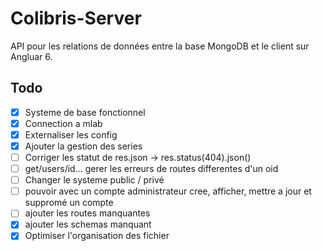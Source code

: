 # Colibris-Server

API pour les relations de données entre la base MongoDB et le client sur Angluar 6.

## Todo

- [x] Systeme de base fonctionnel
- [x] Connection a mlab
- [x] Externaliser les config
- [x] Ajouter la gestion des series
- [ ] Corriger les statut de res.json -> res.status(404).json()
- [ ] get/users/id... gerer les erreurs de routes differentes d'un oid
- [ ] Changer le systeme public / privé
- [ ] pouvoir avec un compte administrateur cree, afficher, mettre a jour et suppromé un compte
- [ ] ajouter les routes manquantes
- [x] ajouter les schemas manquant
- [x] Optimiser l'organisation des fichier

